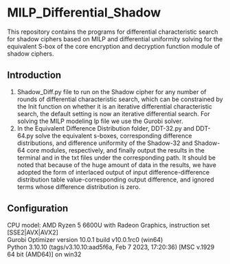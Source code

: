 # MILP_Differential_Shadow
This repository contains the programs for differential characteristic search for shadow ciphers based on MILP and differential uniformity solving for the equivalent S-box of the core encryption and decryption function module of shadow ciphers.

## Introduction
1. Shadow_Diff.py file to run on the Shadow cipher for any number of rounds of differential characteristic search, which can be constrained by the Init function on whether it is an iterative differential characteristic search, the default setting is now an iterative differential search. 
For solving the MILP modeling lp file we use the Gurobi solver.
2. In the Equivalent Difference Distribution folder, DDT-32.py and DDT-64.py solve the equivalent s-boxes, corresponding difference distributions, and difference uniformity of the Shadow-32 and Shadow-64 core modules, respectively, and finally output the results in the terminal and in the txt files under the corresponding path. It should be noted that because of the huge amount of data in the results, we have adopted the form of interlaced output of input difference-difference distribution table value-corresponding output difference, and ignored terms whose difference distribution is zero.

## Configuration
CPU model: AMD Ryzen 5 6600U with Radeon Graphics, instruction set [SSE2|AVX|AVX2]\
Gurobi Optimizer version 10.0.1 build v10.0.1rc0 (win64)\
Python 3.10.10 (tags/v3.10.10:aad5f6a, Feb  7 2023, 17:20:36) [MSC v.1929 64 bit (AMD64)] on win32


